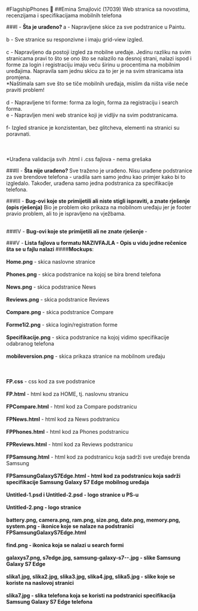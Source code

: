 #FlagshipPhones :iphone:
##Emina Smajlović (17039)
Web stranica sa novostima, recenzijama i specifikacijama mobilnih telefona

###I - <b>Šta je urađeno? </b>
a - Napravljene skice za sve podstranice u Paintu. </br></br>
b - Sve stranice su responzivne i imaju grid-view izgled. </br></br>
c - Napravljeno da postoji izgled za mobilne uređaje. Jedinu razliku na svim stranicama pravi to što se ono što se nalazilo na desnoj strani, nalazi ispod i forme za login i registraciju imaju veću širinu u procentima na mobilnim uređajima. Napravila sam jednu skicu za to jer je na svim stranicama ista promjena.</br>
*Naštimala sam sve što se tiče mobilnih uređaja, mislim da ništa više neće praviti problem!</br></br>
d - Napravljene tri forme: forma za login, forma za registraciju i search forma. </br>
e - Napravljen meni web stranice koji je vidljiv na svim podstranicama. </br></br>
f- Izgled stranice je konzistentan, bez glitcheva, elementi na stranici su poravnati.</br></br>
</br></br>
*Urađena validacija svih .html i .css fajlova - nema grešaka</br>

###II - <b>Šta nije urađeno? </b>
Sve traženo je urađeno. Nisu urađene podstranice za sve brendove telefona - uradila sam samo jednu kao primjer kako bi to izgledalo. Također, urađena samo jedna podstranica za specifikacije telefona. </br>

###III - <b>Bug-ovi koje ste primijetili ali niste stigli ispraviti, a znate rješenje (opis rješenja)</b>
Bio je problem oko prikaza na mobilnom uređaju jer je footer pravio problem, ali to je ispravljeno na vježbama.</br></br>
 
###IV -  <b>Bug-ovi koje ste primijetili ali ne znate rješenje </b>
-</br>

###V -<b> Lista fajlova u formatu NAZIVFAJLA - Opis u vidu jedne rečenice šta se u fajlu nalazi </b>
####<b>Mockups</b>:  </br></br>
<b>Home.png</b> - skica naslovne stranice </br></br>
<b>Phones.png</b> - skica podstranice na kojoj se bira brend telefona </br></br>
<b>News.png</b> - skica podstranice News </br></br>
<b>Reviews.png</b> - skica podstranice Reviews </br></br>
<b>Compare.png</b> - skica podstranice Compare </br></br>
<b>Forme1i2.png</b> - skica login/registration forme </br></br>
<b>Specifikacije.png</b> - skica podstranice na kojoj vidimo specifikacije odabranog telefona </br></br>
<b>mobileversion.png</b> - skica prikaza stranice na mobilnom uređaju </br></br>
 </br></br>
<b>FP.css</b> - css kod za sve podstranice </br></br>
<b>FP.html</b> - html kod za HOME, tj. naslovnu stranicu </br></br>
<b>FPCompare.html</b> - html kod za Compare podstranicu </br></br>
<b>FPNews.html</b> - html kod za News podstranicu </br></br>
<b>FPPhones.html</b> - html kod za Phones podstranicu </br></br>
<b>FPReviews.html</b> - html kod za Reviews podstranicu </br></br>
<b>FPSamsung.html</b> - html kod za podstranicu koja sadrži sve uređaje brenda Samsung </br></br>
<b>FPSamsungGalaxyS7Edge.html - html kod za podstranicu koja sadrži specifikacije Samsung Galaxy S7 Edge mobilnog uređaja </br></br>
<b>Untitled-1.psd i Untitled-2.psd</b> - logo stranice u PS-u </br></br>
<b>Untitled-2.png</b> - logo stranice </br></br>
<b>battery.png, camera.png, ram.png, size.png, date.png, memory.png, system.png</b> - ikonice koje se nalaze na podstranici FPSamsungGalaxyS7Edge.html  </br></br>
<b>find.png</b> - ikonica koja se nalazi u search formi </br></br>
<b>galaxys7.png, s7edge.jpg, samsung-galaxy-s7--.jpg</b> - slike Samsung Galaxy S7 Edge  </br></br>
<b>slika1.jpg, slika2.jpg, slika3.jpg, slika4.jpg, slika5.jpg</b> - slike koje se koriste na naslovoj stranici  </br></br>
<b>slika7.jpg</b> - slika telefona koja se koristi na podstranici specifikacija Samsung Galaxy S7 Edge telefona</br></br>



